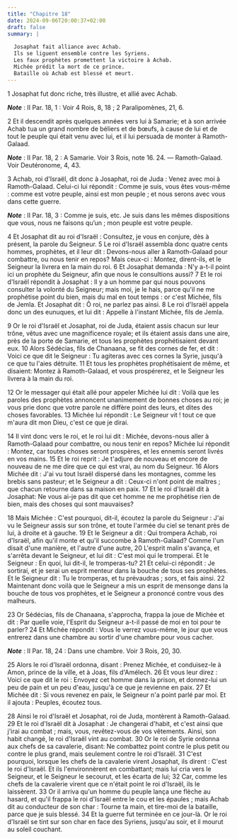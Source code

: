 ```yaml
---
title: "Chapitre 18"
date: 2024-09-06T20:00:37+02:00
draft: false
summary: |
  
  Josaphat fait alliance avec Achab.
  Ils se liguent ensemble contre les Syriens.
  Les faux prophètes promettent la victoire à Achab.
  Michée prédit la mort de ce prince.
  Bataille où Achab est blessé et meurt.
---
```



1 Josaphat fut donc riche, très illustre, et allié avec Achab.

***Note*** :  II Par. 18, 1 : Voir 4 Rois, 8, 18 ; 2 Paralipomènes, 21, 6.

2 Et il descendit après quelques années vers lui à Samarie; et à son arrivée Achab tua un grand nombre de béliers et de bœufs, à cause de lui et de tout le peuple qui était venu avec lui, et il lui persuada de monter à Ramoth-Galaad.

***Note*** :  II Par. 18, 2 : A Samarie. Voir 3 Rois, note 16. 24. ― Ramoth-Galaad. Voir Deutéronome, 4, 43.

3 Achab, roi d'Israël, dit donc à Josaphat, roi de Juda : Venez avec moi à Ramoth-Galaad. Celui-ci lui répondit : Comme je suis, vous êtes vous-même : comme est votre peuple, ainsi est mon peuple ; et nous serons avec vous dans cette guerre.

***Note*** :  II Par. 18, 3 : Comme je suis, etc. Je suis dans les mêmes dispositions que vous, nous ne faisons qu’un ; mon peuple est votre peuple.


4 Et Josaphat dit au roi d'Israël : Consultez, je vous en conjure, dès à présent, la parole du Seigneur. 5 Le roi d'Israël assembla donc quatre cents hommes, prophètes, et il leur dit : Devons-nous aller à Ramoth-Galaad pour combattre, ou nous tenir en repos? Mais ceux-ci : Montez, dirent-ils, et le Seigneur la livrera en la main du roi. 6 Et Josaphat demanda : N'y a-t-il point ici un prophète du Seigneur, afin que nous le consultions aussi? 7 Et le roi d'Israël répondit à Josaphat : Il y a un homme par qui nous pouvons consulter la volonté du Seigneur; mais moi, je le hais, parce qu'il ne me prophétise point du bien, mais du mal en tout temps : or c'est Michée, fils de Jemla. Et Josaphat dit : Ô roi, ne parlez pas ainsi. 8 Le roi d'Israël appela donc un des eunuques, et lui dit : Appelle à l'instant Michée, fils de Jemla.


9 Or le roi d'Israël et Josaphat, roi de Juda, étaient assis chacun sur leur trône, vêtus avec une magnificence royale; et ils étaient assis dans une aire, près de la porte de Samarie, et tous les prophètes prophétisaient devant eux. 10 Alors Sédécias, fils de Chanaana, se fit des cornes de fer, et dit : Voici ce que dit le Seigneur : Tu agiteras avec ces cornes la Syrie, jusqu'à ce que tu l'aies détruite. 11 Et tous les prophètes prophétisaient de même, et disaient: Montez à Ramoth-Galaad, et vous prospérerez, et le Seigneur les livrera à la main du roi.


12 Or le messager qui était allé pour appeler Michée lui dit : Voilà que les paroles des prophètes annoncent unanimement de bonnes choses au roi; je vous prie donc que votre parole ne diffère point des leurs, et dites des choses favorables. 13 Michée lui répondit : Le Seigneur vit ! tout ce que m'aura dit mon Dieu, c'est ce que je dirai.


14 Il vint donc vers le roi, et le roi lui dit : Michée, devons-nous aller à Ramoth-Galaad pour combattre, ou nous tenir en repos? Michée lui répondit : Montez, car toutes choses seront prospères, et les ennemis seront livrés en vos mains. 15 Et le roi reprit : Je t'adjure de nouveau et encore de nouveau de ne me dire que ce qui est vrai, au nom du Seigneur. 16 Alors Michée dit : J'ai vu tout Israël dispersé dans les montagnes, comme les brebis sans pasteur; et le Seigneur a dit : Ceux-ci n'ont point de maîtres ; que chacun retourne dans sa maison en paix. 17 Et le roi d'Israël dit à Josaphat: Ne vous ai-je pas dit que cet homme ne me prophétise rien de bien, mais des choses qui sont mauvaises?


18 Mais Michée : C'est pourquoi, dit-il, écoutez la parole du Seigneur : J'ai vu le Seigneur assis sur son trône, et toute l'armée du ciel se tenant près de lui, à droite et à gauche. 19 Et le Seigneur a dit : Qui trompera Achab, roi d'Israël, afin qu'il monte et qu'il succombe à Ramoth-Galaad? Comme l'un disait d'une manière, et l'autre d'une autre, 20 L'esprit malin s'avança, et s'arrêta devant le Seigneur, et lui dit : C'est moi qui le tromperai. Et le Seigneur : En quoi, lui dit-il, le tromperas-tu? 21 Et celui-ci répondit : Je sortirai, et je serai un esprit menteur dans la bouche de tous ses prophètes. Et le Seigneur dit : Tu le tromperas, et tu prévaudras ; sors, et fais ainsi. 22 Maintenant donc voilà que le Seigneur a mis un esprit de mensonge dans la bouche de tous vos prophètes, et le Seigneur a prononcé contre vous des malheurs.


23 Or Sédécias, fils de Chanaana, s'approcha, frappa la joue de Michée et dit : Par quelle voie, l'Esprit du Seigneur a-t-il passé de moi en toi pour te parler? 24 Et Michée répondit : Vous le verrez vous-même, le jour que vous entrerez dans une chambre au sortir d'une chambre pour vous cacher.

***Note*** :  II Par. 18, 24 : Dans une chambre. Voir 3 Rois, 20, 30.

25 Alors le roi d'Israël ordonna, disant : Prenez Michée, et conduisez-le à Amon, prince de la ville, et à Joas, fils d'Amélech. 26 Et vous leur direz : Voici ce que dit le roi : Envoyez cet homme dans la prison, et donnez-lui un peu de pain et un peu d'eau, jusqu'à ce que je revienne en paix. 27 Et Michée dit : Si vous revenez en paix, le Seigneur n'a point parlé par moi. Et il ajouta : Peuples, écoutez tous.


28 Ainsi le roi d'Israël et Josaphat, roi de Juda, montèrent à Ramoth-Galaad. 29 Et le roi d'Israël dit à Josaphat : Je changerai d'habit, et c'est ainsi que j'irai au combat ; mais, vous, revêtez-vous de vos vêtements. Ainsi, son habit changé, le roi d'Israël vint au combat. 30 Or le roi de Syrie ordonna aux chefs de sa cavalerie, disant: Ne combattez point contre le plus petit ou contre le plus grand, mais seulement contre le roi d'Israël. 31 C'est pourquoi, lorsque les chefs de la cavalerie virent Josaphat, ils dirent : C'est le roi d'Israël. Et ils l'environnèrent en combattant; mais lui cria vers le Seigneur, et le Seigneur le secourut, et les écarta de lui; 32 Car, comme les chefs de la cavalerie virent que ce n'était point le roi d'Israël, ils le laissèrent. 33 Or il arriva qu'un homme du peuple lança une flèche au hasard, et qu'il frappa le roi d'Israël entre le cou et les épaules ; mais Achab dit au conducteur de son char : Tourne ta main, et tire-moi de la bataille, parce que je suis blessé. 34 Et la
guerre fut terminée en ce jour-là. Or le roi d'Israël se tint sur son char en face des Syriens, jusqu'au soir, et il mourut au soleil couchant.

